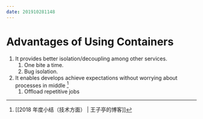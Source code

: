 ```yaml
---
date: 201910281148
---
```

# Advantages of Using Containers

1. It provides better isolation/decoupling among other services.
	1. One bite a time.
	2. Bug isolation.
2. It enables develops achieve expectations without worrying about processes in middle [^F5CC8500798D]
	1. Offload repetitive jobs


[^F5CC8500798D]: [[2018 年度小结（技术方面） | 王子亭的博客]]